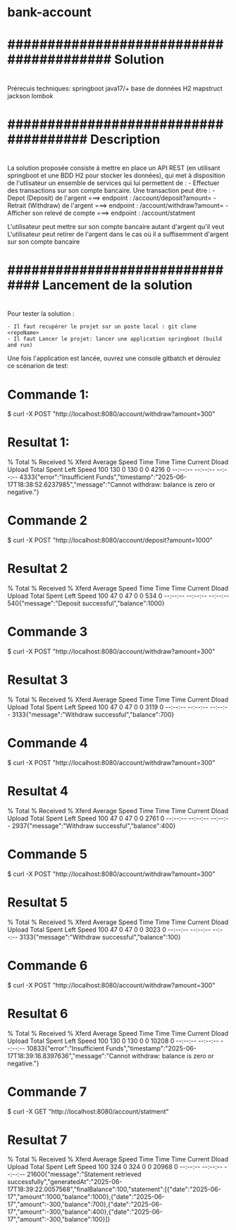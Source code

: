 # bank-account

# ########################################################################################
# ######################################## Solution ######################################
# ########################################################################################
Prérecuis techniques:
  springboot
  java17/+
  base de données H2
  mapstruct
  jackson
  lombok
  
# ########################################################################################
# ##################################### Description ######################################
# ########################################################################################

La solution proposée consiste à mettre en place un API REST (en utilisant springboot et une BDD H2 pour stocker les données), qui met à disposition de l'utlisateur un ensemble de services qui lui permettent de :
	- Effectuer des transactions sur son compte bancaire. Une transaction peut être :
		- Depot (Deposit) de l'argent ===> endpoint : /account/deposit?amount=<value>
		- Retrait (Withdraw) de l'argent ===> endpoint : /account/withdraw?amount=<value>
	- Afficher son relevé de compte ===> endpoint : /account/statment
 
L'utilisateur peut mettre sur son compte bancaire autant d'argent qu'il veut
L'utilisateur peut retirer de l'argent dans le cas où il a suffisemment d'argent sur son compte bancaire

# ########################################################################################
# ############################### Lancement de la solution ###############################
# ########################################################################################
Pour tester la solution :

	- Il faut recupérer le projet sur un poste local : git clone <repoName>
	- Il faut Lancer le projet: lancer une application springboot (build and run)
	
Une fois l'application est lancée, ouvrez une console gitbatch et déroulez ce scénarion de test:


# Commande 1:
$ curl -X POST "http://localhost:8080/account/withdraw?amount=300"

# Resultat 1:
  % Total    % Received % Xferd  Average Speed   Time    Time     Time  Current
                                 Dload  Upload   Total   Spent    Left  Speed
100   130    0   130    0     0   4216      0 --:--:-- --:--:-- --:--:--  4333{"error":"Insufficient Funds","timestamp":"2025-06-17T18:38:52.6237985","message":"Cannot withdraw: balance is zero or negative."}


# Commande 2
$ curl -X POST "http://localhost:8080/account/deposit?amount=1000"

# Resultat 2
  % Total    % Received % Xferd  Average Speed   Time    Time     Time  Current
                                 Dload  Upload   Total   Spent    Left  Speed
100    47    0    47    0     0    534      0 --:--:-- --:--:-- --:--:--   540{"message":"Deposit successful","balance":1000}


# Commande 3
$ curl -X POST "http://localhost:8080/account/withdraw?amount=300"

# Resultat 3
  % Total    % Received % Xferd  Average Speed   Time    Time     Time  Current
                                 Dload  Upload   Total   Spent    Left  Speed
100    47    0    47    0     0   3119      0 --:--:-- --:--:-- --:--:--  3133{"message":"Withdraw successful","balance":700}


# Commande 4
$ curl -X POST "http://localhost:8080/account/withdraw?amount=300"

# Resultat 4
  % Total    % Received % Xferd  Average Speed   Time    Time     Time  Current
                                 Dload  Upload   Total   Spent    Left  Speed
100    47    0    47    0     0   2761      0 --:--:-- --:--:-- --:--:--  2937{"message":"Withdraw successful","balance":400}


# Commande 5
$ curl -X POST "http://localhost:8080/account/withdraw?amount=300"

# Resultat 5
  % Total    % Received % Xferd  Average Speed   Time    Time     Time  Current
                                 Dload  Upload   Total   Spent    Left  Speed
100    47    0    47    0     0   3023      0 --:--:-- --:--:-- --:--:--  3133{"message":"Withdraw successful","balance":100}


# Commande 6
$ curl -X POST "http://localhost:8080/account/withdraw?amount=300"

# Resultat 6
  % Total    % Received % Xferd  Average Speed   Time    Time     Time  Current
                                 Dload  Upload   Total   Spent    Left  Speed
100   130    0   130    0     0  10208      0 --:--:-- --:--:-- --:--:-- 10833{"error":"Insufficient Funds","timestamp":"2025-06-17T18:39:16.8397636","message":"Cannot withdraw: balance is zero or negative."}


# Commande 7
$ curl -X GET "http://localhost:8080/account/statment"

# Resultat 7
  % Total    % Received % Xferd  Average Speed   Time    Time     Time  Current
                                 Dload  Upload   Total   Spent    Left  Speed
100   324    0   324    0     0  20968      0 --:--:-- --:--:-- --:--:-- 21600{"message":"Statement retrieved successfully","generatedAt":"2025-06-17T18:39:22.0057568","finalBalance":100,"statement":[{"date":"2025-06-17","amount":1000,"balance":1000},{"date":"2025-06-17","amount":-300,"balance":700},{"date":"2025-06-17","amount":-300,"balance":400},{"date":"2025-06-17","amount":-300,"balance":100}]}

